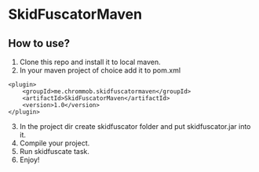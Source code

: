 # SkidFuscatorMaven
## How to use?
1. Clone this repo and install it to local maven.
2. In your maven project of choice add it to pom.xml
```
<plugin>
    <groupId>me.chrommob.skidfuscatormaven</groupId>
    <artifactId>SkidFuscatorMaven</artifactId>
    <version>1.0</version>
</plugin>
```
3. In the project dir create skidfuscator folder and put skidfuscator.jar into it.
4. Compile your project.
5. Run skidfuscate task.
6. Enjoy!
